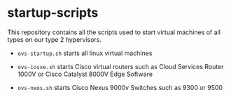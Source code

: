 # startup-scripts

This repository contains all the scripts used to start virtual machines of all types on our type 2 hypervisors.

- `ovs-startup.sh` starts all linux virtual machines

- `ovs-iosxe.sh` starts Cisco virtual routers such as Cloud Services Router 1000V or Cisco Catalyst 8000V Edge Software

- `ovs-nxos.sh` starts Cisco Nexus 9000v Switches such as 9300 or 9500
